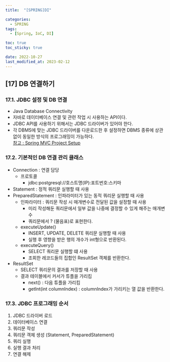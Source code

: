 ```yaml
---
title:  "[SPRING]DI"

categories:
  - SPRING
tags:
  - [Spring, IoC, DI]

toc: true
toc_sticky: true

date: 2022-10-27
last_modified_at: 2023-02-12
---
```

[17] DB 연결하기
---
### 17.1.  JDBC 설정 및 DB 연결
- Java Database Connectivity
- 자바로 데이터베이스 연결 및 관련 작업 시 사용하는 API이다.
- JDBC API를 사용하기 위해서는 JDBC 드라이버가 있어야 한다.
- 각 DBMS에 맞는 JDBC 드라이버를 다운로드한 후 설정하면 DBMS 종류에 상관없이 동일한 방식의 프로그래밍이 가능하다.<br>
[참고 : Spring MVC Project Setup]()
        

### 17.2. 기본적인 DB 연결 관리 클래스
- Connection : 연결 담당
  - 프로토콜
    - jdbc:postgresql://호스트명(IP):포트번호:스키마
- Statement : 정적 쿼리문 실행할 때 사용
- PreparedStatement : 인파라미터가 있는 동적 쿼리문 실행할 때 사용
  - 인파라미터 : 쿼리문 작성 시 매개변수로 전달된 값을 설정할 때 사용
    - 미리 작성해둔 쿼리문에서 일부 값을 나중에 결정할 수 있게 해주는 매개변수
    - 쿼리문에서 ? (물음표)로 표현한다.
  - executeUpdate()
    - INSERT, UPDATE, DELETE 쿼리문 실행할 때 사용
    - 실행 후 영향을 받은 행의 개수가 int형으로 반환된다.
  - executeQuery()
    - SELECT 쿼리문 실행할 떄 사용
    - 조회한 레코드들의 집합인 ResultSet 객체를 반환한다.
- ResultSet
  - SELECT 쿼리문의 결과를 저장할 때 사용
  - 결과 테이블에서 커서가 튜플을 가리킴
    - next() : 다음 튜플을 가리킴
    - getInt(int columnIndex) : columnIndex가 가리키는 열 값을 반환한다.

### 17.3. JDBC 프로그래밍 순서
1) JDBC 드라이버 로드
2) 데이터베이스 연결
3) 쿼리문 작성
4) 쿼리문 객체 생성 (Statement, PreparedStatement)
5) 쿼리 실행
6) 실행 결과 처리
7) 연결 해제